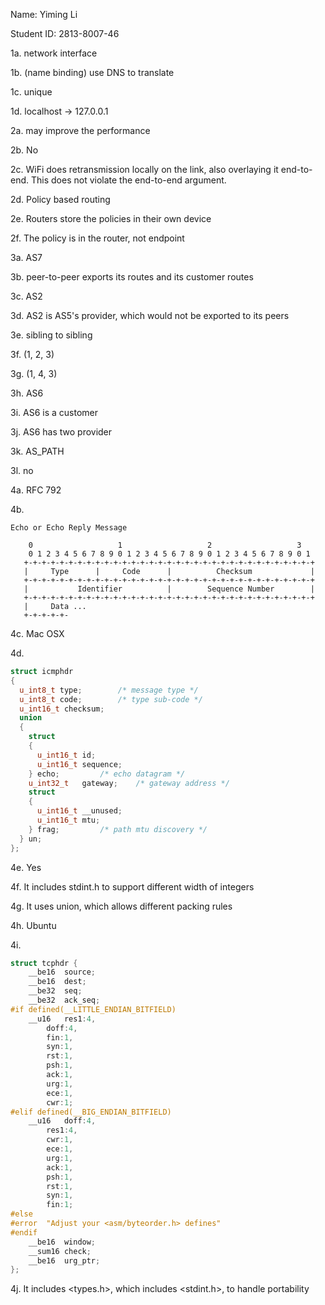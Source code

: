 Name: Yiming Li

Student ID: 2813-8007-46



1a. network interface

1b. (name binding) use DNS to translate

1c. unique

1d. localhost -> 127.0.0.1



2a. may improve the performance

2b. No

2c. WiFi does retransmission locally on the link, also overlaying it end-to-end. This does not violate the end-to-end argument.

2d. Policy based routing

2e. Routers store the policies in their own device

2f. The policy is in the router, not endpoint



3a. AS7

3b. peer-to-peer exports its routes and its customer routes

3c. AS2

3d. AS2 is AS5's provider, which would not be exported to its peers

3e. sibling to sibling

3f. (1, 2, 3)

3g. (1, 4, 3)

3h. AS6

3i. AS6 is a customer

3j. AS6 has two provider

3k. AS_PATH

3l. no



4a. RFC 792

4b. 

```
Echo or Echo Reply Message

    0                   1                   2                   3
    0 1 2 3 4 5 6 7 8 9 0 1 2 3 4 5 6 7 8 9 0 1 2 3 4 5 6 7 8 9 0 1
   +-+-+-+-+-+-+-+-+-+-+-+-+-+-+-+-+-+-+-+-+-+-+-+-+-+-+-+-+-+-+-+-+
   |     Type      |     Code      |          Checksum             |
   +-+-+-+-+-+-+-+-+-+-+-+-+-+-+-+-+-+-+-+-+-+-+-+-+-+-+-+-+-+-+-+-+
   |           Identifier          |        Sequence Number        |
   +-+-+-+-+-+-+-+-+-+-+-+-+-+-+-+-+-+-+-+-+-+-+-+-+-+-+-+-+-+-+-+-+
   |     Data ...
   +-+-+-+-+-
```

4c. Mac OSX

4d.

```C++
struct icmphdr
{
  u_int8_t type;		/* message type */
  u_int8_t code;		/* type sub-code */
  u_int16_t checksum;
  union
  {
    struct
    {
      u_int16_t	id;
      u_int16_t	sequence;
    } echo;			/* echo datagram */
    u_int32_t	gateway;	/* gateway address */
    struct
    {
      u_int16_t	__unused;
      u_int16_t	mtu;
    } frag;			/* path mtu discovery */
  } un;
};
```

4e. Yes

4f. It includes stdint.h to support different width of integers

4g. It uses union, which allows different packing rules

4h. Ubuntu

4i. 

```C++
struct tcphdr {
	__be16	source;
	__be16	dest;
	__be32	seq;
	__be32	ack_seq;
#if defined(__LITTLE_ENDIAN_BITFIELD)
	__u16	res1:4,
		doff:4,
		fin:1,
		syn:1,
		rst:1,
		psh:1,
		ack:1,
		urg:1,
		ece:1,
		cwr:1;
#elif defined(__BIG_ENDIAN_BITFIELD)
	__u16	doff:4,
		res1:4,
		cwr:1,
		ece:1,
		urg:1,
		ack:1,
		psh:1,
		rst:1,
		syn:1,
		fin:1;
#else
#error	"Adjust your <asm/byteorder.h> defines"
#endif	
	__be16	window;
	__sum16	check;
	__be16	urg_ptr;
};
```

4j. It includes <types.h>, which includes <stdint.h>, to handle portability



